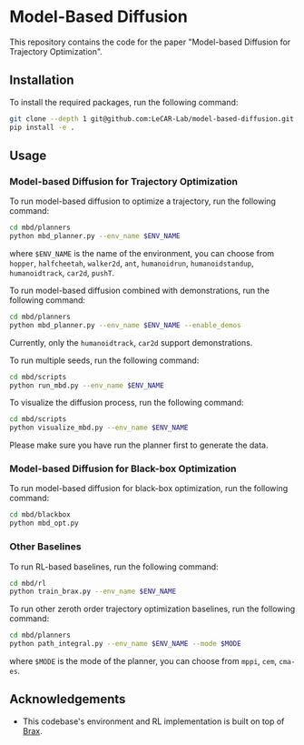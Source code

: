 # Model-Based Diffusion

This repository contains the code for the paper "Model-based Diffusion for Trajectory Optimization".

## Installation

To install the required packages, run the following command:

```bash
git clone --depth 1 git@github.com:LeCAR-Lab/model-based-diffusion.git
pip install -e .
```

## Usage

### Model-based Diffusion for Trajectory Optimization

To run model-based diffusion to optimize a trajectory, run the following command:

```bash
cd mbd/planners
python mbd_planner.py --env_name $ENV_NAME
```

where `$ENV_NAME` is the name of the environment, you can choose from `hopper`, `halfcheetah`, `walker2d`, `ant`, `humanoidrun`, `humanoidstandup`, `humanoidtrack`, `car2d`, `pushT`.

To run model-based diffusion combined with demonstrations, run the following command:

```bash
cd mbd/planners
python mbd_planner.py --env_name $ENV_NAME --enable_demos
```

Currently, only the `humanoidtrack`, `car2d` support demonstrations.

To run multiple seeds, run the following command:

```bash
cd mbd/scripts
python run_mbd.py --env_name $ENV_NAME
```

To visualize the diffusion process, run the following command:

```bash
cd mbd/scripts
python visualize_mbd.py --env_name $ENV_NAME
```

Please make sure you have run the planner first to generate the data.

### Model-based Diffusion for Black-box Optimization

To run model-based diffusion for black-box optimization, run the following command:

```bash
cd mbd/blackbox
python mbd_opt.py
```

### Other Baselines

To run RL-based baselines, run the following command:

```bash
cd mbd/rl
python train_brax.py --env_name $ENV_NAME
```

To run other zeroth order trajectory optimization baselines, run the following command:

```bash
cd mbd/planners
python path_integral.py --env_name $ENV_NAME --mode $MODE
```

where `$MODE` is the mode of the planner, you can choose from `mppi`, `cem`, `cma-es`.

## Acknowledgements

* This codebase's environment and RL implementation is built on top of [Brax](https://github.com/google/brax).

